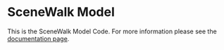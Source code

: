 # SceneWalk Model

This is the SceneWalk Model Code. For more information please see the [documentation page](http://lisaschwetlick.de/SceneWalk_Model/).
